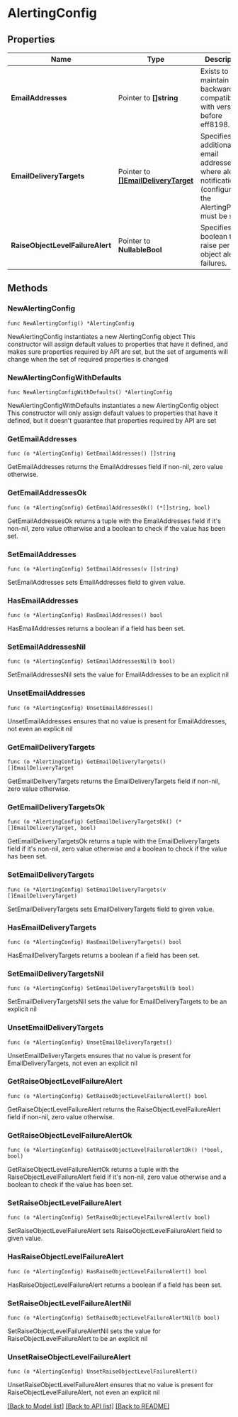 # AlertingConfig

## Properties

Name | Type | Description | Notes
------------ | ------------- | ------------- | -------------
**EmailAddresses** | Pointer to **[]string** | Exists to maintain backwards compatibility with versions before eff8198. | [optional] 
**EmailDeliveryTargets** | Pointer to [**[]EmailDeliveryTarget**](EmailDeliveryTarget.md) | Specifies additional email addresses where alert notifications (configured in the AlertingPolicy) must be sent. | [optional] 
**RaiseObjectLevelFailureAlert** | Pointer to **NullableBool** | Specifies the boolean to raise per object alert for failures. | [optional] 

## Methods

### NewAlertingConfig

`func NewAlertingConfig() *AlertingConfig`

NewAlertingConfig instantiates a new AlertingConfig object
This constructor will assign default values to properties that have it defined,
and makes sure properties required by API are set, but the set of arguments
will change when the set of required properties is changed

### NewAlertingConfigWithDefaults

`func NewAlertingConfigWithDefaults() *AlertingConfig`

NewAlertingConfigWithDefaults instantiates a new AlertingConfig object
This constructor will only assign default values to properties that have it defined,
but it doesn't guarantee that properties required by API are set

### GetEmailAddresses

`func (o *AlertingConfig) GetEmailAddresses() []string`

GetEmailAddresses returns the EmailAddresses field if non-nil, zero value otherwise.

### GetEmailAddressesOk

`func (o *AlertingConfig) GetEmailAddressesOk() (*[]string, bool)`

GetEmailAddressesOk returns a tuple with the EmailAddresses field if it's non-nil, zero value otherwise
and a boolean to check if the value has been set.

### SetEmailAddresses

`func (o *AlertingConfig) SetEmailAddresses(v []string)`

SetEmailAddresses sets EmailAddresses field to given value.

### HasEmailAddresses

`func (o *AlertingConfig) HasEmailAddresses() bool`

HasEmailAddresses returns a boolean if a field has been set.

### SetEmailAddressesNil

`func (o *AlertingConfig) SetEmailAddressesNil(b bool)`

 SetEmailAddressesNil sets the value for EmailAddresses to be an explicit nil

### UnsetEmailAddresses
`func (o *AlertingConfig) UnsetEmailAddresses()`

UnsetEmailAddresses ensures that no value is present for EmailAddresses, not even an explicit nil
### GetEmailDeliveryTargets

`func (o *AlertingConfig) GetEmailDeliveryTargets() []EmailDeliveryTarget`

GetEmailDeliveryTargets returns the EmailDeliveryTargets field if non-nil, zero value otherwise.

### GetEmailDeliveryTargetsOk

`func (o *AlertingConfig) GetEmailDeliveryTargetsOk() (*[]EmailDeliveryTarget, bool)`

GetEmailDeliveryTargetsOk returns a tuple with the EmailDeliveryTargets field if it's non-nil, zero value otherwise
and a boolean to check if the value has been set.

### SetEmailDeliveryTargets

`func (o *AlertingConfig) SetEmailDeliveryTargets(v []EmailDeliveryTarget)`

SetEmailDeliveryTargets sets EmailDeliveryTargets field to given value.

### HasEmailDeliveryTargets

`func (o *AlertingConfig) HasEmailDeliveryTargets() bool`

HasEmailDeliveryTargets returns a boolean if a field has been set.

### SetEmailDeliveryTargetsNil

`func (o *AlertingConfig) SetEmailDeliveryTargetsNil(b bool)`

 SetEmailDeliveryTargetsNil sets the value for EmailDeliveryTargets to be an explicit nil

### UnsetEmailDeliveryTargets
`func (o *AlertingConfig) UnsetEmailDeliveryTargets()`

UnsetEmailDeliveryTargets ensures that no value is present for EmailDeliveryTargets, not even an explicit nil
### GetRaiseObjectLevelFailureAlert

`func (o *AlertingConfig) GetRaiseObjectLevelFailureAlert() bool`

GetRaiseObjectLevelFailureAlert returns the RaiseObjectLevelFailureAlert field if non-nil, zero value otherwise.

### GetRaiseObjectLevelFailureAlertOk

`func (o *AlertingConfig) GetRaiseObjectLevelFailureAlertOk() (*bool, bool)`

GetRaiseObjectLevelFailureAlertOk returns a tuple with the RaiseObjectLevelFailureAlert field if it's non-nil, zero value otherwise
and a boolean to check if the value has been set.

### SetRaiseObjectLevelFailureAlert

`func (o *AlertingConfig) SetRaiseObjectLevelFailureAlert(v bool)`

SetRaiseObjectLevelFailureAlert sets RaiseObjectLevelFailureAlert field to given value.

### HasRaiseObjectLevelFailureAlert

`func (o *AlertingConfig) HasRaiseObjectLevelFailureAlert() bool`

HasRaiseObjectLevelFailureAlert returns a boolean if a field has been set.

### SetRaiseObjectLevelFailureAlertNil

`func (o *AlertingConfig) SetRaiseObjectLevelFailureAlertNil(b bool)`

 SetRaiseObjectLevelFailureAlertNil sets the value for RaiseObjectLevelFailureAlert to be an explicit nil

### UnsetRaiseObjectLevelFailureAlert
`func (o *AlertingConfig) UnsetRaiseObjectLevelFailureAlert()`

UnsetRaiseObjectLevelFailureAlert ensures that no value is present for RaiseObjectLevelFailureAlert, not even an explicit nil

[[Back to Model list]](../README.md#documentation-for-models) [[Back to API list]](../README.md#documentation-for-api-endpoints) [[Back to README]](../README.md)


